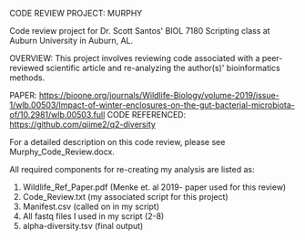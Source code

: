 CODE REVIEW PROJECT: MURPHY

Code review project for Dr. Scott Santos' BIOL 7180 Scripting class at Auburn University in Auburn, AL.

OVERVIEW: This project involves reviewing code associated with a peer-reviewed scientific article and re-analyzing the author(s)' bioinformatics methods.

PAPER: https://bioone.org/journals/Wildlife-Biology/volume-2019/issue-1/wlb.00503/Impact-of-winter-enclosures-on-the-gut-bacterial-microbiota-of/10.2981/wlb.00503.full
CODE REFERENCED: https://github.com/qiime2/q2-diversity

For a detailed description on this code review, please see Murphy_Code_Review.docx.

All required components for re-creating my analysis are listed as:
1) Wildlife_Ref_Paper.pdf (Menke et. al 2019- paper used for this review)
2) Code_Review.txt (my associated script for this project)
3) Manifest.csv (called on in my script)
4) All fastq files I used in my script (2-8)
5) alpha-diversity.tsv (final output)
